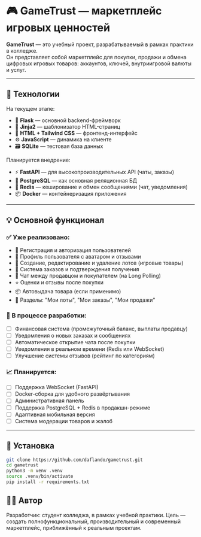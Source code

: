 # 🎮 GameTrust — маркетплейс игровых ценностей

**GameTrust** — это учебный проект, разрабатываемый в рамках практики в колледже.  
Он представляет собой маркетплейс для покупки, продажи и обмена цифровых игровых товаров: аккаунтов, ключей, внутриигровой валюты и услуг.

---

## 🚀 Технологии

На текущем этапе:
- 🐍 **Flask** — основной backend-фреймворк
- 🧾 **Jinja2** — шаблонизатор HTML-страниц
- 🎨 **HTML + Tailwind CSS** — фронтенд-интерфейс
- ⚙️ **JavaScript** — динамика на клиенте
- 🗃️ **SQLite** — тестовая база данных

Планируется внедрение:
- ⚡ **FastAPI** — для высокопроизводительных API (чаты, заказы)
- 🐘 **PostgreSQL** — как основная реляционная БД
- 🚀 **Redis** — кеширование и обмен сообщениями (чат, уведомления)
- 📦 **Docker** — контейнеризация приложения

---

## 💡 Основной функционал

### ✅ Уже реализовано:

- 🔐 Регистрация и авторизация пользователей
- 👤 Профиль пользователя с аватаром и отзывами
- 🎁 Создание, редактирование и удаление лотов (игровые товары)
- 🛒 Система заказов и подтверждения получения
- 💬 Чат между продавцом и покупателем (на Long Polling)
- ⭐ Оценки и отзывы после покупки
- 📦 Автовыдача товара (если применимо)
- 💼 Разделы: "Мои лоты", "Мои заказы", "Мои продажи"

### 🔄 В процессе разработки:

- [ ] Финансовая система (промежуточный баланс, выплаты продавцу)
- [ ] Уведомления о новых заказах и сообщениях
- [ ] Автоматическое открытие чата после покупки
- [ ] Уведомления в реальном времени (Redis или WebSocket)
- [ ] Улучшение системы отзывов (рейтинг по категориям)

### 📈 Планируется:

- [ ] Поддержка WebSocket (FastAPI)
- [ ] Docker-сборка для удобного развёртывания
- [ ] Административная панель
- [ ] Поддержка PostgreSQL + Redis в продакшн-режиме
- [ ] Адаптивная мобильная версия
- [ ] Система модерации товаров и жалоб

---

## 🧪 Установка

```bash
git clone https://github.com/daflando/gametrust.git
cd gametrust
python3 -m venv .venv
source .venv/bin/activate
pip install -r requirements.txt
```

##  🧑‍💻 Автор

Разработчик: студент колледжа, в рамках учебной практики.
Цель — создать полнофункциональный, производительный и современный маркетплейс, приближённый к реальным проектам.

